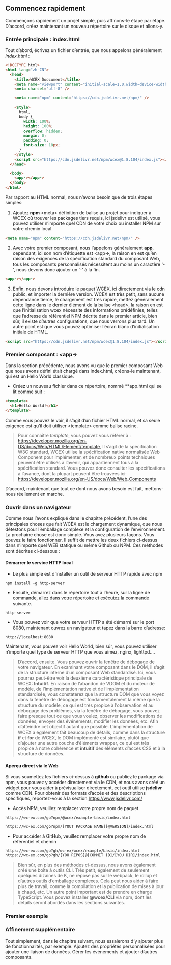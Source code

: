 <!--DESC: {"icon »:"sports_score"} -->

## Commencez rapidement

Commençons rapidement un projet simple, puis affinons-le étape par étape. D’accord, créez maintenant un nouveau répertoire sur le disque et allons-y.

### Entrée principale : index.html

Tout d’abord, écrivez un fichier d’entrée, que nous appelons généralement _index.html_ :

```html
<!DOCTYPE html>
<html lang="zh-CN">
  <head>
    <title>WCEX Doocument</title>
    <meta name="viewport" content="initial-scale=1.0,width=device-width" />
    <meta charset="utf-8" />

    <meta name="npm" content="https://cdn.jsdelivr.net/npm/" />

    <style>
      html,
      body {
        width: 100%;
        height: 100%;
        overflow: hidden;
        margin: 0;
        padding: 0;
        font-size: 18px;
      }
    </style>
    <script src="https://cdn.jsdelivr.net/npm/wcex@1.8.104/index.js"></script>
  </head>

  <body>
    <app-></app->
  </body>
</html>
```

Par rapport au HTML normal, nous n’avons besoin que de trois étapes simples:

1. Ajoutez **npm** \<meta\> définition de balise au projet pour indiquer à WCEX où trouver les packages tiers requis, ici jsdelivr est utilisé, vous pouvez utiliser n’importe quel CDN de votre choix ou installer NPM sur votre chemin local.

```html
<meta name="npm" content="https://cdn.jsdelivr.net/npm/" />
```

2. Avec votre premier composant, nous l’appelons généralement **app**, cependant, ici son nom d’étiquette est \<app-\>, la raison en est qu’en raison des exigences de la spécification standard du composant Web, tous les composants personnalisés nécessitent au moins un caractère '-', nous devons donc ajouter un '-' à la fin.

```html
<app-></app->
```

3. Enfin, nous devons introduire le paquet WCEX, ici directement via le cdn public, et importer la dernière version. WCEX est très petit, sans aucune dépendance tierce, le chargement est très rapide, mettez généralement cette ligne dans le dernier élément de la balise \<head\>, la raison en est que l’initialisation wcex nécessite des informations prédéfinies, telles que l’adresse du référentiel NPM décrite dans le premier article, bien sûr, il existe d’autres configurations, que nous verrons plus tard. Un autre point est que vous pouvez optimiser l’écran blanc d’initialisation initiale de HTML.

```html
<script src="https://cdn.jsdelivr.net/npm/wcex@1.8.104/index.js"></script>
```

### Premier composant : **\<app-\>**

Dans la section précédente, nous avons vu que le premier composant Web que nous avons défini était chargé dans index.html, créons-le maintenant, qui est un Hello World classique.

- Créez un nouveau fichier dans ce répertoire, nommé **app.html qui se lit comme suit :

```html
<template>
  <h1>Hello World!</h1>
</template>
```

Comme vous pouvez le voir, il s’agit d’un fichier HTML normal, et sa seule exigence est qu’il doit utiliser \<template\> comme balise racine.

> Pour connaître _template_, vous pouvez vous référer à : https://developer.mozilla.org/en-US/docs/Web/HTML/Element/template, Il s’agit de la spécification W3C standard, WCEX utilise la spécification native normalisée Web Component pour implémenter, et de nombreux points techniques peuvent être utilisés à l’avenir, qui appartiennent tous à la spécification standard. Vous pouvez donc consulter les spécifications à l’avance, dont la plupart peuvent être trouvées ici: https://developer.mozilla.org/en-US/docs/Web/Web_Components

D’accord, maintenant que tout ce dont nous avons besoin est fait, mettons-nous réellement en marche.

### Ouvrir dans un navigateur

Comme nous l’avons expliqué dans le chapitre précédent, l’une des principales choses que fait WCEX est le chargement dynamique, que nous détestons pour l’emballage complexe et la configuration de l’environnement. La prochaine chose est donc simple. Vous avez plusieurs façons. Vous pouvez le faire fonctionner. Il suffit de mettre les deux fichiers ci-dessus dans n’importe quel WEB statique ou même Github ou NPM. Ces méthodes sont décrites ci-dessous :

#### Démarrer le service HTTP local

- Le plus simple est d’installer un outil de serveur HTTP rapide avec npm

```shell
npm install -g http-server
```

- Ensuite, démarrez dans le répertoire tout à l’heure, sur la ligne de commande, allez dans votre répertoire et exécutez la commande suivante.

```shell
http-server
```

- Vous pouvez voir que votre serveur HTTP a été démarré sur le port 8080, maintenant ouvrez un navigateur et tapez dans la barre d’adresse:

```
http://localhost:8080
```

Maintenant, vous pouvez voir Hello World, bien sûr, vous pouvez utiliser n’importe quel type de serveur HTTP que vous aimez, nginx, lighttpd....

> D’accord, ensuite. Vous pouvez ouvrir la fenêtre de débogage de votre navigateur. En examinant votre composant dans le DOM, il s’agit de la structure interne d’un composant Web standardisé. Ici, vous pourrez peut-être voir la deuxième caractéristique principale de WCEX: **Intuitif**. En raison de l’abandon de VDOM et du moteur de modèle, de l’implémentation native et de l’implémentation standardisée, vous constaterez que la structure DOM que vous voyez dans la fenêtre de débogage est fondamentalement la même que la structure du modèle, ce qui est très propice à l’observation et au débogage des problèmes, via la fenêtre de débogage, vous pouvez faire presque tout ce que vous voulez, observer les modifications de données, envoyer des événements, modifier les données, etc. Afin d’atteindre cet objectif autant que possible. L’implémentation de WCEX a également fait beaucoup de détails, comme dans la structure **if** et **for** de WCEX, le DOM implémenté est similaire, plutôt que d’ajouter une autre couche d’éléments wrapper, ce qui est très propice à notre cohérence et **intuitif** des éléments d’accès CSS et à la structure de données.

#### Aperçu direct via le Web

Si vous soumettez les fichiers ci-dessus à **github** ou publiez le package via npm, vous pouvez y accéder directement via le CDN, et nous avons créé un widget pour vous aider à prévisualiser directement, cet outil utilise **jsdelivr** comme CDN.
Pour obtenir des formats d’accès et des descriptions spécifiques, reportez-vous à la section https://www.jsdelivr.com/

- Accès NPM, veuillez remplacer votre propre nom de paquet.

```
https://wc-ex.com/go?npm/@wcex/example-basic/index.html

https://wc-ex.com/go?npm/[YOUT PACKAGE NAME][@VERSION]/index.html

```

- Pour accéder à GitHub, veuillez remplacer votre propre nom de référentiel et chemin

```
https://wc-ex.com/go?gh/wc-ex/wcex/example/basic/index.html
https://wc-ex.com/go?gh/[YOU REPOS]@[COMMIT ID]/[YOU DIR]/index.html
```

> Bien sûr, en plus des méthodes ci-dessus, nous avons également créé une boîte à outils CLI. Très petit, également de seulement quelques dizaines de K, ne repose pas sur le webpack, le rollup et d’autres outils d’emballage complexes. Cela peut nous aider à faire plus de travail, comme la compilation et la publication de mises à jour à chaud, etc. Un autre point important est de prendre en charge TypeScript. Vous pouvez installer **@wcex/CLI** via npm, dont les détails seront abordés dans les sections suivantes.

### Premier exemple

<div>
<wcex-doc.com-playground files="['first/index.html','first/app.html']"></wcex-doc.com-playground>
</div>




### Affinement supplémentaire

Tout simplement, dans le chapitre suivant, nous essaierons d’y ajouter plus de fonctionnalités, par exemple. Ajoutez des propriétés personnalisées pour ajouter une liaison de données. Gérer les événements et ajouter d’autres composants.
